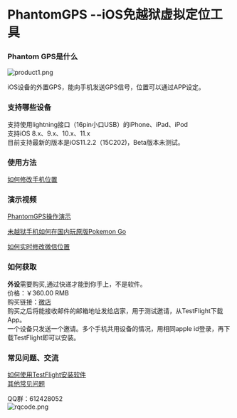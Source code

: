 # PhantomGPS --iOS免越狱虚拟定位工具
### Phantom GPS是什么
![product1.png](http://upload-images.jianshu.io/upload_images/5872815-dc2dc69e4028d067.png?imageMogr2/auto-orient/strip%7CimageView2/2/w/1240)

iOS设备的外置GPS，能向手机发送GPS信号，位置可以通过APP设定。
### 支持哪些设备
支持使用lightning接口（16pin小口USB）的iPhone、iPad、iPod<br>
支持iOS 8.x、9.x、10.x、11.x<br>
目前支持最新的版本是iOS11.2.2（15C202)，Beta版本未测试。


### 使用方法
[如何修改手机位置](https://jingyan.baidu.com/article/4b07be3ca7a77c48b380f334.html)

### 演示视频
[PhantomGPS操作演示](http://player.youku.com/embed/XMzI2NzQ1NzEyOA==)

[未越狱手机如何在国内玩原版Pokemon Go](http://player.youku.com/embed/XMjcxMjE0MjYzNg==)

[如何实时修改微信位置](http://player.youku.com/embed/XMjcwODc2NzAzNg==)

### 如何获取
**外设**需要购买,通过快递才能到你手上，不是软件。<br>
价格：￥360.00 RMB<br>
购买链接：[微店](https://weidian.com/i/2227250971?ifr=itemdetail&wfr=c)
<br>
购买之后将能接收邮件的邮箱地址发给店家，用于测试邀请，从TestFlight下载App。<br>
一个设备只发送一个邀请。多个手机共用设备的情况，用相同apple id登录，再下载TestFlight即可以安装。
### 常见问题、交流
[如何使用TestFlight安装软件](https://jingyan.baidu.com/article/63f23628276e1d0209ab3d10.html)<br>
[其他常见问题](https://github.com/phantomgps/phantomgps.github.io/blob/master/faq.md)

QQ群：612428052<br>
![rqcode.png](http://upload-images.jianshu.io/upload_images/5872815-efba5722342dc399.png?imageMogr2/auto-orient/strip%7CimageView2/2/w/1240)
